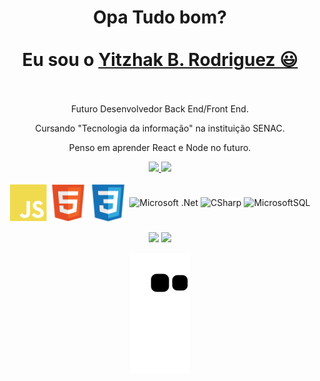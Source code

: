 <div>
  
  <h1 align="center">
    Opa Tudo bom? <br/><br/>
    Eu sou o 
    <a href="https://www.linkedin.com/in/yitzhak-ben-rodriguez-70797b208/">Yitzhak B. Rodriguez 😃️</a>
    <br/><br/>
  </h1>
  
  <p align="center">
    Futuro Desenvolvedor Back End/Front End.
  </p>
  
  <p align="center">
   Cursando "Tecnologia da informação" na instituição SENAC.
  </p>
  
  <p align="center">
  Penso em aprender React e Node no futuro.
  </p>
  
</div>

<div align="center">
  <a href="https://github.com/WDYitz">
    <img height="150em" src="https://github-readme-stats.vercel.app/api?username=WDYitz&count_private=true&include_all_commits=true&show_icons=true&theme=dracula&hide_border=false&show_owner=true"/>
    <img height="150em" src="https://github-readme-stats.vercel.app/api/top-langs/?username=WDYitz&theme=dracula&hide_border=false&&layout=compact"/>
  </a>
</div>

<div align="center" valign="top"><br>
  <img align="center" alt="Js" height="60" width="60" src="https://raw.githubusercontent.com/devicons/devicon/master/icons/javascript/javascript-plain.svg">
  <img align="center" alt="HTML" height="60" width="60" src="https://raw.githubusercontent.com/devicons/devicon/master/icons/html5/html5-original.svg">
  <img align="center" alt="CSS" height="60" width="60" src="https://raw.githubusercontent.com/devicons/devicon/master/icons/css3/css3-original.svg">
  <img align="center" alt="Microsoft .Net" height="60" width="60" src="https://cdn.jsdelivr.net/gh/devicons/devicon/icons/dot-net/dot-net-plain-wordmark.svg"/>
   <img align="center" alt="CSharp" height="60" width="60" src="https://cdn.jsdelivr.net/gh/devicons/devicon/icons/csharp/csharp-line.svg" />
  
   <img align="center" alt="MicrosoftSQL" height="60" width="60" src="" />
</div><br>

<div align="center">
  <a href="https://www.instagram.com/yitzhak.wd/" target="_blank"><img src="https://img.shields.io/badge/-Instagram-%23E4405F?style=for-the-badge&logo=instagram&logoColor=white" target="_blank"></a>
  <a href="https://www.linkedin.com/in/yitzhak-ben-rodriguez-70797b208/" target="_blank"><img src="https://img.shields.io/badge/-LinkedIn-%230077B5?style=for-the-badge&logo=linkedin&logoColor=white" target="_blank"></a> 
</div>

<div align="center">

  ![Snake animation](https://github.com/WDYitz/WDYitz/blob/output/github-contribution-grid-snake.svg)
  
</div>


